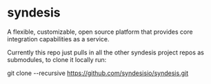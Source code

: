 # syndesis
A flexible, customizable, open source platform that provides core integration capabilities as a service.

Currently this repo just pulls in all the other syndesis project repos as submodules, to clone it locally run:

git clone --recursive https://github.com/syndesisio/syndesis.git

